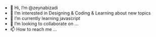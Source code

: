 - 👋 Hi, I’m @zeynabizadi
- 👀 I’m interested in Designing & Coding & Learning about new topics
- 🌱 I’m currently learning javascript
- 💞️ I’m looking to collaborate on ...
- 📫 How to reach me ...

<!---
zeynabizadi/zeynabizadi is a ✨ special ✨ repository because its `README.md` (this file) appears on your GitHub profile.
You can click the Preview link to take a look at your changes.
--->
